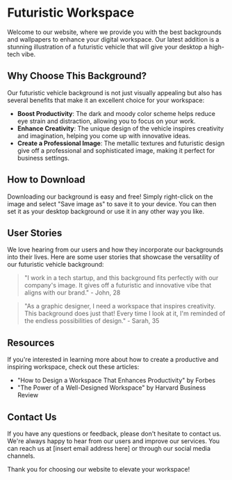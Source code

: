 <!--font:Creepster-->

# Futuristic Workspace

Welcome to our website, where we provide you with the best backgrounds and wallpapers to enhance your digital workspace. Our latest addition is a stunning illustration of a futuristic vehicle that will give your desktop a high-tech vibe.

## Why Choose This Background?

Our futuristic vehicle background is not just visually appealing but also has several benefits that make it an excellent choice for your workspace:

- **Boost Productivity**: The dark and moody color scheme helps reduce eye strain and distraction, allowing you to focus on your work.
- **Enhance Creativity**: The unique design of the vehicle inspires creativity and imagination, helping you come up with innovative ideas.
- **Create a Professional Image**: The metallic textures and futuristic design give off a professional and sophisticated image, making it perfect for business settings.

## How to Download

Downloading our background is easy and free! Simply right-click on the image and select "Save image as" to save it to your device. You can then set it as your desktop background or use it in any other way you like.

## User Stories

We love hearing from our users and how they incorporate our backgrounds into their lives. Here are some user stories that showcase the versatility of our futuristic vehicle background:

> "I work in a tech startup, and this background fits perfectly with our company's image. It gives off a futuristic and innovative vibe that aligns with our brand." - John, 28

> "As a graphic designer, I need a workspace that inspires creativity. This background does just that! Every time I look at it, I'm reminded of the endless possibilities of design." - Sarah, 35

## Resources

If you're interested in learning more about how to create a productive and inspiring workspace, check out these articles:

- "How to Design a Workspace That Enhances Productivity" by Forbes
- "The Power of a Well-Designed Workspace" by Harvard Business Review

## Contact Us

If you have any questions or feedback, please don't hesitate to contact us. We're always happy to hear from our users and improve our services. You can reach us at [insert email address here] or through our social media channels.

Thank you for choosing our website to elevate your workspace!

<!--

Write me content for website with wallpaper which alt text is:

"A wallpaper with a simple illustration of a futuristic vehicle, with metallic textures and a dark and moody color scheme."

The name/title of the page should not be 1:1 copy of the alt text but rather a real content of the website which is using this wallpaper.

- Use markdown format 
- Start with heading
- Heading should be short and concise
- The content should look like a real website 
- The website should not be about the wallpaper, wallpaper is just a related background
- Heading should be contain work "wallpaper" or "background"
- Include real sections like references, contact, user stories, etc. use things relevant to the page purpose.
- Feel free to use structure like headings, bullets, numbering, blockquotes, paragraphs, horizontal lines, etc.
- You can use formatting like bold or _italic_
- You can include UTF-8 emojis
- Links should be only #hash anchors (and you can refer to the document itself)
- Do not include images


---


# Futuristic Vehicle Wallpaper for Your High-Tech Workspace

Welcome to our website, where we provide you with the best backgrounds and wallpapers to enhance your digital workspace. Our latest addition is a stunning wallpaper featuring a simple illustration of a futuristic vehicle. The metallic textures and dark color scheme make it perfect for those who want to add a touch of sophistication and high-tech vibe to their desktop.

## Why Choose This Wallpaper?

Our futuristic vehicle wallpaper is not just visually appealing but also has several benefits that make it an excellent choice for your workspace:

- **Boost Productivity**: The dark and moody color scheme helps reduce eye strain and distraction, allowing you to focus on your work.
- **Enhance Creativity**: The unique design of the vehicle inspires creativity and imagination, helping you come up with innovative ideas.
- **Create a Professional Image**: The metallic textures and futuristic design give off a professional and sophisticated image, making it perfect for business settings.

## How to Download

Downloading our wallpaper is easy and free! Simply right-click on the image and select "Save image as" to save it to your device. You can then set it as your desktop background or use it in any other way you like.

## User Stories

We love hearing from our users and how they incorporate our wallpapers into their lives. Here are some user stories that showcase the versatility of our futuristic vehicle wallpaper:

> "I work in a tech startup, and this wallpaper fits perfectly with our company's image. It gives off a futuristic and innovative vibe that aligns with our brand." - John, 28

> "As a graphic designer, I need a workspace that inspires creativity. This wallpaper does just that! Every time I look at it, I'm reminded of the endless possibilities of design." - Sarah, 35

## References

If you're interested in learning more about the benefits of using wallpapers in your workspace, check out these articles:

- "The Science of Productivity and the Benefits of Wallpaper" by Harvard Business Review
- "How to Choose the Perfect Desktop Wallpaper for You" by Lifehacker

## Contact Us

If you have any questions or feedback, please don't hesitate to contact us. We're always happy to hear from our users and improve our services. You can reach us at [insert email address here] or through our social media channels.

Thank you for choosing our website for your wallpaper needs!


---


Heading should not include word "wallpaper". The website should not be about the wallpaper itself, wallpaper is just a related background, rewrite whole content.


---


# Elevate Your Workspace with a Futuristic Vibe

Welcome to our website, where we provide you with the best backgrounds and wallpapers to enhance your digital workspace. Our latest addition is a stunning illustration of a futuristic vehicle that will give your desktop a high-tech vibe.

## Why Choose This Background?

Our futuristic vehicle background is not just visually appealing but also has several benefits that make it an excellent choice for your workspace:

- **Boost Productivity**: The dark and moody color scheme helps reduce eye strain and distraction, allowing you to focus on your work.
- **Enhance Creativity**: The unique design of the vehicle inspires creativity and imagination, helping you come up with innovative ideas.
- **Create a Professional Image**: The metallic textures and futuristic design give off a professional and sophisticated image, making it perfect for business settings.

## How to Download

Downloading our background is easy and free! Simply right-click on the image and select "Save image as" to save it to your device. You can then set it as your desktop background or use it in any other way you like.

## User Stories

We love hearing from our users and how they incorporate our backgrounds into their lives. Here are some user stories that showcase the versatility of our futuristic vehicle background:

> "I work in a tech startup, and this background fits perfectly with our company's image. It gives off a futuristic and innovative vibe that aligns with our brand." - John, 28

> "As a graphic designer, I need a workspace that inspires creativity. This background does just that! Every time I look at it, I'm reminded of the endless possibilities of design." - Sarah, 35

## Resources

If you're interested in learning more about how to create a productive and inspiring workspace, check out these articles:

- "How to Design a Workspace That Enhances Productivity" by Forbes
- "The Power of a Well-Designed Workspace" by Harvard Business Review

## Contact Us

If you have any questions or feedback, please don't hesitate to contact us. We're always happy to hear from our users and improve our services. You can reach us at [insert email address here] or through our social media channels.

Thank you for choosing our website to elevate your workspace!

-->
